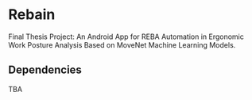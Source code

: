 # Rebain
Final Thesis Project: An Android App for REBA Automation in Ergonomic Work Posture Analysis Based on MoveNet Machine Learning Models.
## Dependencies
TBA
